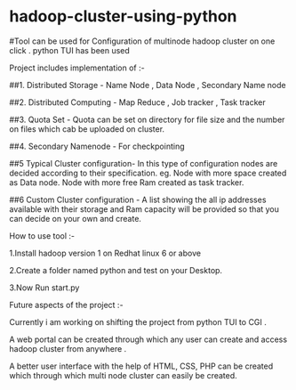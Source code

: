 # hadoop-cluster-using-python

#Tool can be used for Configuration of multinode hadoop cluster on one click .
 python TUI has been used 

Project includes implementation of :-

##1. Distributed Storage - Name Node , Data Node , Secondary Name node 

##2. Distributed Computing - Map Reduce , Job tracker , Task tracker 

##3. Quota Set - Quota can be set on directory for file size and the number on files which cab be uploaded on cluster.

##4. Secondary Namenode - For checkpointing 

##5 Typical Cluster configuration- In this type of configuration nodes are decided according to their specification. eg. Node with more space created as Data node. Node with more free Ram created as task tracker.

##6 Custom Cluster configuration - A list showing the all ip addresses available with their storage and Ram capacity will be provided so that you can decide on your own and create.


How to use tool :-


1.Install hadoop version 1 on Redhat linux 6 or above  

2.Create a folder named python and test on your Desktop.

3.Now Run start.py



Future aspects of the project :-

Currently i am working on shifting the project from python TUI to CGI . 

A web portal can be created through which any user can create and access hadoop cluster from anywhere .

A better user interface with the help of HTML, CSS, PHP can be created which through which multi node cluster can easily be created. 



